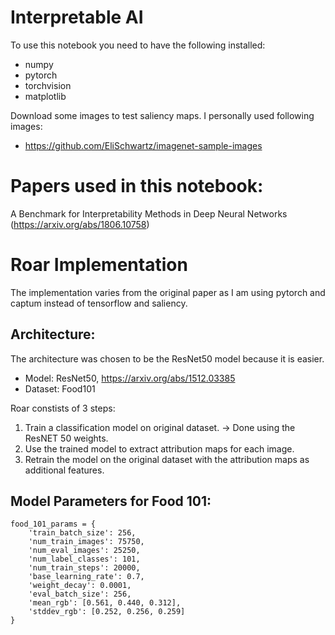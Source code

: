 # Interpretable AI 

To use this notebook you need to have the following installed:
- numpy
- pytorch
- torchvision
- matplotlib

Download some images to test saliency maps. I personally used following images:
- https://github.com/EliSchwartz/imagenet-sample-images

# Papers used in this notebook:
A Benchmark for Interpretability Methods in Deep Neural Networks (https://arxiv.org/abs/1806.10758)


# Roar Implementation

The implementation varies from the original paper as I am using pytorch and captum instead of tensorflow and saliency.

## Architecture:

The architecture was chosen to be the ResNet50 model because it is easier.

- Model: ResNet50, https://arxiv.org/abs/1512.03385
- Dataset: Food101

Roar constists of 3 steps:

1. Train a classification model on original dataset. -> Done using the ResNET 50 weights.
2. Use the trained model to extract attribution maps for each image.
3. Retrain the model on the original dataset with the attribution maps as additional features. 

## Model Parameters for Food 101:
    food_101_params = {
        'train_batch_size': 256,
        'num_train_images': 75750,
        'num_eval_images': 25250,
        'num_label_classes': 101,
        'num_train_steps': 20000,
        'base_learning_rate': 0.7,
        'weight_decay': 0.0001,
        'eval_batch_size': 256,
        'mean_rgb': [0.561, 0.440, 0.312],
        'stddev_rgb': [0.252, 0.256, 0.259]
    }
